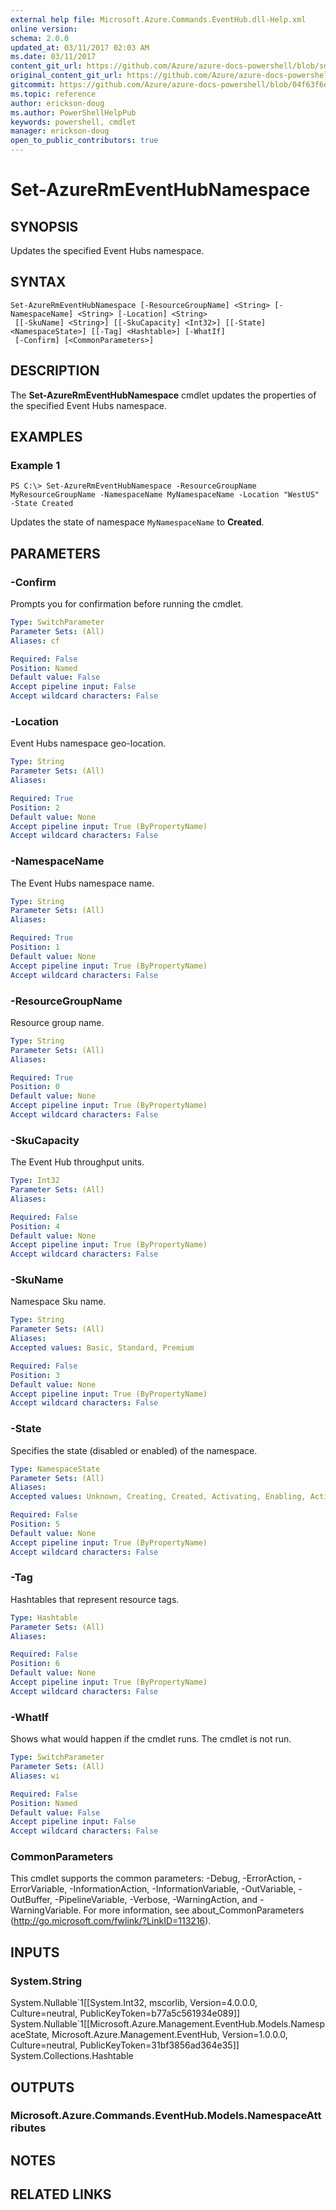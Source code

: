 ```yaml
---
external help file: Microsoft.Azure.Commands.EventHub.dll-Help.xml
online version:
schema: 2.0.0
updated_at: 03/11/2017 02:03 AM
ms.date: 03/11/2017
content_git_url: https://github.com/Azure/azure-docs-powershell/blob/sdw-version-test/azureps-cmdlets-docs/ResourceManager/AzureRM.EventHub/v0.1.0/Set-AzureRmEventHubNamespace.md
original_content_git_url: https://github.com/Azure/azure-docs-powershell/blob/sdw-version-test/azureps-cmdlets-docs/ResourceManager/AzureRM.EventHub/v0.1.0/Set-AzureRmEventHubNamespace.md
gitcommit: https://github.com/Azure/azure-docs-powershell/blob/04f63f6e685743ace2c57eb157574e34e8610b1c
ms.topic: reference
author: erickson-doug
ms.author: PowerShellHelpPub
keywords: powershell, cmdlet
manager: erickson-doug
open_to_public_contributors: true
---
```


# Set-AzureRmEventHubNamespace

## SYNOPSIS
Updates the specified Event Hubs namespace.

## SYNTAX

```
Set-AzureRmEventHubNamespace [-ResourceGroupName] <String> [-NamespaceName] <String> [-Location] <String>
 [[-SkuName] <String>] [[-SkuCapacity] <Int32>] [[-State] <NamespaceState>] [[-Tag] <Hashtable>] [-WhatIf]
 [-Confirm] [<CommonParameters>]
```

## DESCRIPTION
The **Set-AzureRmEventHubNamespace** cmdlet updates the properties of the specified Event Hubs namespace.

## EXAMPLES

### Example 1
```
PS C:\> Set-AzureRmEventHubNamespace -ResourceGroupName MyResourceGroupName -NamespaceName MyNamespaceName -Location "WestUS" -State Created
```

Updates the state of namespace `MyNamespaceName` to **Created**.

## PARAMETERS

### -Confirm
Prompts you for confirmation before running the cmdlet.

```yaml
Type: SwitchParameter
Parameter Sets: (All)
Aliases: cf

Required: False
Position: Named
Default value: False
Accept pipeline input: False
Accept wildcard characters: False
```

### -Location
Event Hubs namespace geo-location.

```yaml
Type: String
Parameter Sets: (All)
Aliases: 

Required: True
Position: 2
Default value: None
Accept pipeline input: True (ByPropertyName)
Accept wildcard characters: False
```

### -NamespaceName
The Event Hubs namespace name.

```yaml
Type: String
Parameter Sets: (All)
Aliases: 

Required: True
Position: 1
Default value: None
Accept pipeline input: True (ByPropertyName)
Accept wildcard characters: False
```

### -ResourceGroupName
Resource group name.

```yaml
Type: String
Parameter Sets: (All)
Aliases: 

Required: True
Position: 0
Default value: None
Accept pipeline input: True (ByPropertyName)
Accept wildcard characters: False
```

### -SkuCapacity
The Event Hub throughput units.

```yaml
Type: Int32
Parameter Sets: (All)
Aliases: 

Required: False
Position: 4
Default value: None
Accept pipeline input: True (ByPropertyName)
Accept wildcard characters: False
```

### -SkuName
Namespace Sku name.

```yaml
Type: String
Parameter Sets: (All)
Aliases: 
Accepted values: Basic, Standard, Premium

Required: False
Position: 3
Default value: None
Accept pipeline input: True (ByPropertyName)
Accept wildcard characters: False
```

### -State
Specifies the state (disabled or enabled) of the namespace.

```yaml
Type: NamespaceState
Parameter Sets: (All)
Aliases: 
Accepted values: Unknown, Creating, Created, Activating, Enabling, Active, Disabling, Disabled, SoftDeleting, SoftDeleted, Removing, Removed, Failed

Required: False
Position: 5
Default value: None
Accept pipeline input: True (ByPropertyName)
Accept wildcard characters: False
```

### -Tag
Hashtables that represent resource tags.

```yaml
Type: Hashtable
Parameter Sets: (All)
Aliases: 

Required: False
Position: 6
Default value: None
Accept pipeline input: True (ByPropertyName)
Accept wildcard characters: False
```

### -WhatIf
Shows what would happen if the cmdlet runs.
The cmdlet is not run.

```yaml
Type: SwitchParameter
Parameter Sets: (All)
Aliases: wi

Required: False
Position: Named
Default value: False
Accept pipeline input: False
Accept wildcard characters: False
```

### CommonParameters
This cmdlet supports the common parameters: -Debug, -ErrorAction, -ErrorVariable, -InformationAction, -InformationVariable, -OutVariable, -OutBuffer, -PipelineVariable, -Verbose, -WarningAction, and -WarningVariable. For more information, see about_CommonParameters (http://go.microsoft.com/fwlink/?LinkID=113216).

## INPUTS

### System.String
System.Nullable\`1\[\[System.Int32, mscorlib, Version=4.0.0.0, Culture=neutral, PublicKeyToken=b77a5c561934e089\]\] System.Nullable\`1\[\[Microsoft.Azure.Management.EventHub.Models.NamespaceState, Microsoft.Azure.Management.EventHub, Version=1.0.0.0, Culture=neutral, PublicKeyToken=31bf3856ad364e35\]\] System.Collections.Hashtable

## OUTPUTS

### Microsoft.Azure.Commands.EventHub.Models.NamespaceAttributes

## NOTES

## RELATED LINKS

